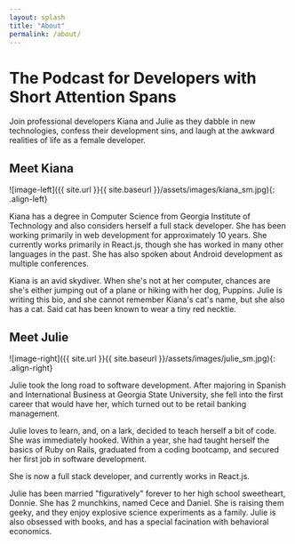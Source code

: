 ```yaml
---
layout: splash
title: "About"
permalink: /about/
---
```

# The Podcast for Developers with Short Attention Spans

 Join professional developers Kiana and Julie as they dabble in new technologies, confess their development sins, and laugh at the awkward realities of life as a female developer.

## Meet Kiana
![image-left]({{ site.url }}{{ site.baseurl }}/assets/images/kiana_sm.jpg){: .align-left}

Kiana has a degree in Computer Science from Georgia Institute of Technology and also considers herself a full stack developer. She has been working primarily in web development for approximately 10 years. She currently works primarily in React.js, though she has worked in many other languages in the past. She has also spoken about Android development as multiple conferences.

Kiana is an avid skydiver. When she's not at her computer, chances are she's
either jumping out of a plane or hiking with her dog, Puppins. Julie is writing
this bio, and she cannot remember Kiana's cat's name, but she also has a cat.
Said cat has been known to wear a tiny red necktie.

## Meet Julie
![image-right]({{ site.url }}{{ site.baseurl }}/assets/images/julie_sm.jpg){: .align-right}

Julie took the long road to software development. After majoring in Spanish and
International Business at Georgia State University, she fell into the first
career that would have her, which turned out to be retail banking management.

Julie loves to learn, and, on a lark, decided to teach herself a bit of code.
She was immediately hooked. Within a year, she had taught herself the basics of
Ruby on Rails, graduated from a coding bootcamp, and secured her first job in software
development.

She is now a full stack developer, and currently works in React.js.

Julie has been married "figuratively" forever to her high school sweetheart,
Donnie. She has 2 munchkins, named Cece and Daniel. She is raising them geeky,
and they enjoy explosive science experiments as a family.
Julie is also obsessed with books, and has a special
facination with behavioral economics.
